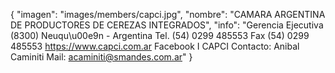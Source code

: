 {
    "imagen": "images/members/capci.jpg",
    "nombre": "CAMARA ARGENTINA DE PRODUCTORES DE CEREZAS INTEGRADOS",
    "info": "Gerencia Ejecutiva (8300) Neuqu\u00e9n - Argentina Tel. (54) 0299 485553 Fax (54) 0299 485553 https://www.capci.com.ar Facebook I CAPCI Contacto: Anibal Caminiti Mail: acaminiti@smandes.com.ar"
}
